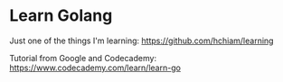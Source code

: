 # Learn Golang

Just one of the things I'm learning: https://github.com/hchiam/learning

Tutorial from Google and Codecademy: <https://www.codecademy.com/learn/learn-go>
